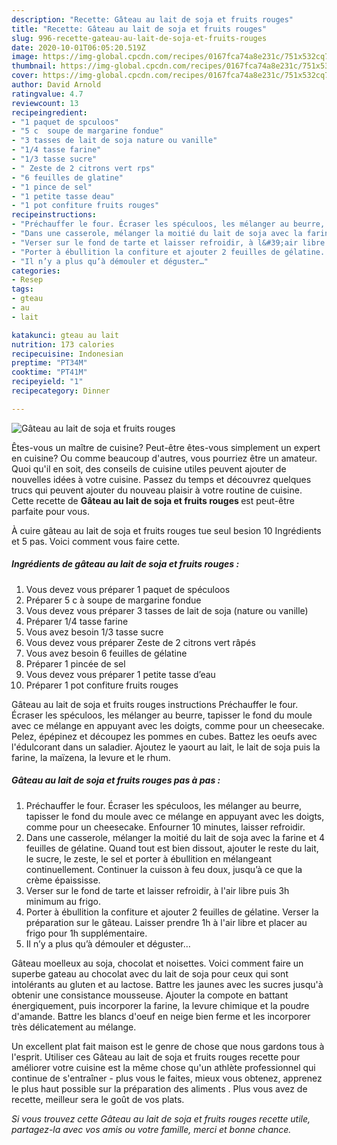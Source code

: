 ```yaml
---
description: "Recette: Gâteau au lait de soja et fruits rouges"
title: "Recette: Gâteau au lait de soja et fruits rouges"
slug: 996-recette-gateau-au-lait-de-soja-et-fruits-rouges
date: 2020-10-01T06:05:20.519Z
image: https://img-global.cpcdn.com/recipes/0167fca74a8e231c/751x532cq70/gateau-au-lait-de-soja-et-fruits-rouges-photo-principale-de-la-recette.jpg
thumbnail: https://img-global.cpcdn.com/recipes/0167fca74a8e231c/751x532cq70/gateau-au-lait-de-soja-et-fruits-rouges-photo-principale-de-la-recette.jpg
cover: https://img-global.cpcdn.com/recipes/0167fca74a8e231c/751x532cq70/gateau-au-lait-de-soja-et-fruits-rouges-photo-principale-de-la-recette.jpg
author: David Arnold
ratingvalue: 4.7
reviewcount: 13
recipeingredient:
- "1 paquet de spculoos"
- "5 c  soupe de margarine fondue"
- "3 tasses de lait de soja nature ou vanille"
- "1/4 tasse farine"
- "1/3 tasse sucre"
- " Zeste de 2 citrons vert rps"
- "6 feuilles de glatine"
- "1 pince de sel"
- "1 petite tasse deau"
- "1 pot confiture fruits rouges"
recipeinstructions:
- "Préchauffer le four. Écraser les spéculoos, les mélanger au beurre, tapisser le fond du moule avec ce mélange en appuyant avec les doigts, comme pour un cheesecake. Enfourner 10 minutes, laisser refroidir."
- "Dans une casserole, mélanger la moitié du lait de soja avec la farine et 4 feuilles de gélatine. Quand tout est bien dissout, ajouter le reste du lait, le sucre, le zeste, le sel et porter à ébullition en mélangeant continuellement. Continuer la cuisson à feu doux, jusqu’à ce que la crème épaississe."
- "Verser sur le fond de tarte et laisser refroidir, à l&#39;air libre puis 3h minimum au frigo."
- "Porter à ébullition la confiture et ajouter 2 feuilles de gélatine. Verser la préparation sur le gâteau. Laisser prendre 1h à l&#39;air libre et placer au frigo pour 1h supplémentaire."
- "Il n’y a plus qu’à démouler et déguster…"
categories:
- Resep
tags:
- gteau
- au
- lait

katakunci: gteau au lait 
nutrition: 173 calories
recipecuisine: Indonesian
preptime: "PT34M"
cooktime: "PT41M"
recipeyield: "1"
recipecategory: Dinner

---
```



![Gâteau au lait de soja et fruits rouges](https://img-global.cpcdn.com/recipes/0167fca74a8e231c/751x532cq70/gateau-au-lait-de-soja-et-fruits-rouges-photo-principale-de-la-recette.jpg)

Êtes-vous un maître de cuisine? Peut-être êtes-vous simplement un expert en cuisine? Ou comme beaucoup d'autres, vous pourriez être un amateur. Quoi qu'il en soit, des conseils de cuisine utiles peuvent ajouter de nouvelles idées à votre cuisine. Passez du temps et découvrez quelques trucs qui peuvent ajouter du nouveau plaisir à votre routine de cuisine. Cette recette de <strong> Gâteau au lait de soja et fruits rouges </strong> est peut-être parfaite pour vous.

<!--inarticleads1-->

À cuire gâteau au lait de soja et fruits rouges tue seul besion 10 Ingrédients et 5 pas. Voici comment vous faire cette.

##### Ingrédients de gâteau au lait de soja et fruits rouges :

1. Vous devez vous préparer 1 paquet de spéculoos
1. Préparer 5 c à soupe de margarine fondue
1. Vous devez vous préparer 3 tasses de lait de soja (nature ou vanille)
1. Préparer 1/4 tasse farine
1. Vous avez besoin 1/3 tasse sucre
1. Vous devez vous préparer  Zeste de 2 citrons vert râpés
1. Vous avez besoin 6 feuilles de gélatine
1. Préparer 1 pincée de sel
1. Vous devez vous préparer 1 petite tasse d’eau
1. Préparer 1 pot confiture fruits rouges


Gâteau au lait de soja et fruits rouges instructions Préchauffer le four. Écraser les spéculoos, les mélanger au beurre, tapisser le fond du moule avec ce mélange en appuyant avec les doigts, comme pour un cheesecake. Pelez, épépinez et découpez les pommes en cubes. Battez les oeufs avec l&#39;édulcorant dans un saladier. Ajoutez le yaourt au lait, le lait de soja puis la farine, la maïzena, la levure et le rhum. 

<!--inarticleads2-->

##### Gâteau au lait de soja et fruits rouges pas à pas :

1. Préchauffer le four. Écraser les spéculoos, les mélanger au beurre, tapisser le fond du moule avec ce mélange en appuyant avec les doigts, comme pour un cheesecake. Enfourner 10 minutes, laisser refroidir.
1. Dans une casserole, mélanger la moitié du lait de soja avec la farine et 4 feuilles de gélatine. Quand tout est bien dissout, ajouter le reste du lait, le sucre, le zeste, le sel et porter à ébullition en mélangeant continuellement. Continuer la cuisson à feu doux, jusqu’à ce que la crème épaississe.
1. Verser sur le fond de tarte et laisser refroidir, à l&#39;air libre puis 3h minimum au frigo.
1. Porter à ébullition la confiture et ajouter 2 feuilles de gélatine. Verser la préparation sur le gâteau. Laisser prendre 1h à l&#39;air libre et placer au frigo pour 1h supplémentaire.
1. Il n’y a plus qu’à démouler et déguster…


Gâteau moelleux au soja, chocolat et noisettes. Voici comment faire un superbe gateau au chocolat avec du lait de soja pour ceux qui sont intolérants au gluten et au lactose. Battre les jaunes avec les sucres jusqu&#39;à obtenir une consistance mousseuse. Ajouter la compote en battant énergiquement, puis incorporer la farine, la levure chimique et la poudre d&#39;amande. Battre les blancs d&#39;oeuf en neige bien ferme et les incorporer très délicatement au mélange. 

<!--inarticleads1-->

<p>
Un excellent plat fait maison est le genre de chose que nous gardons tous à l'esprit. Utiliser ces Gâteau au lait de soja et fruits rouges recette pour améliorer votre cuisine est la même chose qu'un athlète professionnel qui continue de s'entraîner - plus vous le faites, mieux vous obtenez, apprenez le plus haut possible sur la préparation des aliments . Plus vous avez de recette, meilleur sera le goût de vos plats.
</p>

<p>
<i>Si vous trouvez cette Gâteau au lait de soja et fruits rouges recette utile, partagez-la avec vos amis ou votre famille, merci et bonne chance.</i>
</p>
